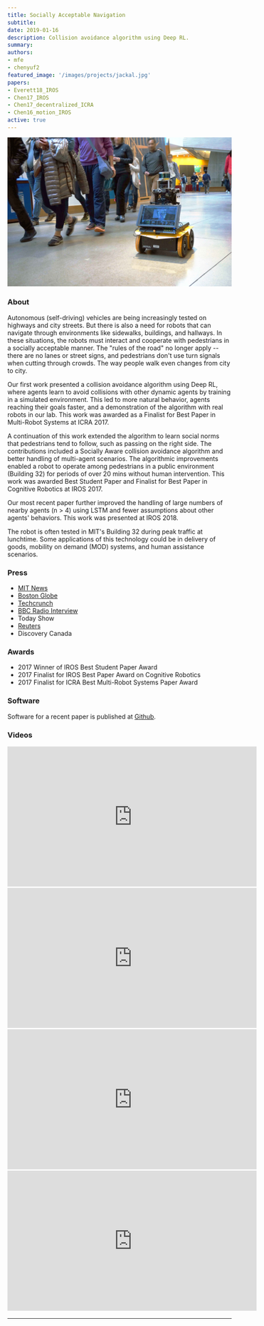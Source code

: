 ```yaml
---
title: Socially Acceptable Navigation
subtitle:
date: 2019-01-16
description: Collision avoidance algorithm using Deep RL.
summary:
authors:
- mfe
- chenyuf2
featured_image: '/images/projects/jackal.jpg'
papers:
- Everett18_IROS
- Chen17_IROS
- Chen17_decentralized_ICRA
- Chen16_motion_IROS
active: true
---
```


![](/images/projects/jackal.jpg)

### About

Autonomous (self-driving) vehicles are being increasingly tested on highways and city streets. But there is also a need for robots that can navigate through environments like sidewalks, buildings, and hallways. In these situations, the robots must interact and cooperate with pedestrians in a socially acceptable manner. The "rules of the road" no longer apply -- there are no lanes or street signs, and pedestrians don't use turn signals when cutting through crowds. The way people walk even changes from city to city.

Our first work presented a collision avoidance algorithm using Deep RL, where agents learn to avoid collisions with other dynamic agents by training in a simulated environment. This led to more natural behavior, agents reaching their goals faster, and a demonstration of the algorithm with real robots in our lab. This work was awarded as a Finalist for Best Paper in Multi-Robot Systems at ICRA 2017.

A continuation of this work extended the algorithm to learn social norms that pedestrians tend to follow, such as passing on the right side. The contributions included a Socially Aware collision avoidance algorithm and better handling of multi-agent scenarios. The algorithmic improvements enabled a robot to operate among pedestrians in a public environment (Building 32) for periods of over 20 mins without human intervention. This work was awarded Best Student Paper and Finalist for Best Paper in Cognitive Robotics at IROS 2017.

Our most recent paper further improved the handling of large numbers of nearby agents (n &#62; 4) using LSTM and fewer assumptions about other agents' behaviors. This work was presented at IROS 2018.

The robot is often tested in MIT's Building 32 during peak traffic at lunchtime. Some applications of this technology could be in delivery of goods, mobility on demand (MOD) systems, and human assistance scenarios.

### Press

* [MIT News](http://news.mit.edu/2017/new-robot-rolls-rules-pedestrian-conduct-0830)
* [Boston Globe](https://www.bostonglobe.com/metro/2017/08/30/mit-engineers-develop-socially-aware-robot-keep-pace-with-pedestrians/rPUE2B9UKJT6MybMeqbcvL/story.html)
* [Techcrunch](https://techcrunch.com/2017/08/30/mits-new-ford-funded-robot-can-deftly-navigate-pedestrian-traffic/)
* [BBC Radio Interview](https://www.bbc.co.uk/programmes/w3cstxkx)
* Today Show
* [Reuters](http://reut.rs/2CAYAbq)
* Discovery Canada

### Awards

* 2017 Winner of IROS Best Student Paper Award
* 2017 Finalist for IROS Best Paper Award on Cognitive Robotics
* 2017 Finalist for ICRA Best Multi-Robot Systems Paper Award

### Software

Software for a recent paper is published at [Github](github.com/mfe7/cadrl_ros).

### Videos

<iframe width="560" height="315" src="https://www.youtube.com/embed/XHoXkWLhwYQ" frameborder="0" allow="autoplay; encrypted-media" allowfullscreen></iframe>
<iframe width="560" height="315" src="https://www.youtube.com/embed/PS2UoyCTrSw" frameborder="0" allow="autoplay; encrypted-media" allowfullscreen></iframe>
<iframe width="560" height="315" src="https://www.youtube.com/embed/CK1szio7PyA" frameborder="0" allow="autoplay; encrypted-media" allowfullscreen></iframe>
<iframe width="560" height="315" src="https://www.youtube.com/embed/3s9gswbhWSU" frameborder="0" allow="autoplay; encrypted-media" allowfullscreen></iframe>

---